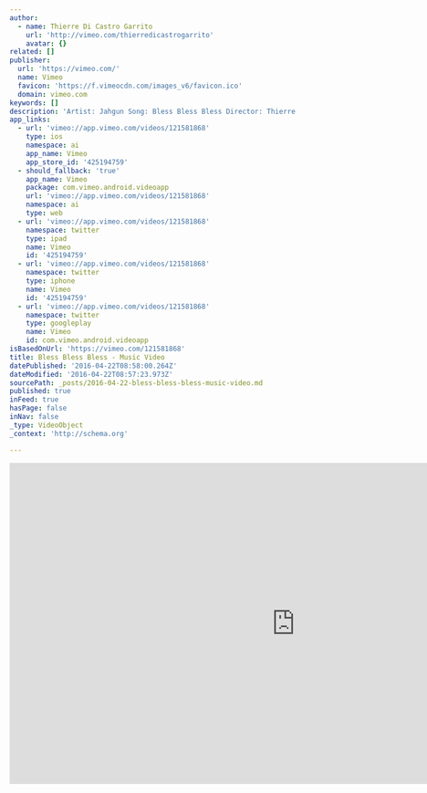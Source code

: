 ```yaml
---
author:
  - name: Thierre Di Castro Garrito
    url: 'http://vimeo.com/thierredicastrogarrito'
    avatar: {}
related: []
publisher:
  url: 'https://vimeo.com/'
  name: Vimeo
  favicon: 'https://f.vimeocdn.com/images_v6/favicon.ico'
  domain: vimeo.com
keywords: []
description: 'Artist: Jahgun Song: Bless Bless Bless Director: Thierre Di Castro Garrito Produced by Flying Macaw Films, Inc. Copyright © 2015. All rights reserved. Special Thanks to Todd Sapre and Andrew Mcdonald at Kilt Studios.'
app_links:
  - url: 'vimeo://app.vimeo.com/videos/121581868'
    type: ios
    namespace: ai
    app_name: Vimeo
    app_store_id: '425194759'
  - should_fallback: 'true'
    app_name: Vimeo
    package: com.vimeo.android.videoapp
    url: 'vimeo://app.vimeo.com/videos/121581868'
    namespace: ai
    type: web
  - url: 'vimeo://app.vimeo.com/videos/121581868'
    namespace: twitter
    type: ipad
    name: Vimeo
    id: '425194759'
  - url: 'vimeo://app.vimeo.com/videos/121581868'
    namespace: twitter
    type: iphone
    name: Vimeo
    id: '425194759'
  - url: 'vimeo://app.vimeo.com/videos/121581868'
    namespace: twitter
    type: googleplay
    name: Vimeo
    id: com.vimeo.android.videoapp
isBasedOnUrl: 'https://vimeo.com/121581868'
title: Bless Bless Bless - Music Video
datePublished: '2016-04-22T08:58:00.264Z'
dateModified: '2016-04-22T08:57:23.973Z'
sourcePath: _posts/2016-04-22-bless-bless-bless-music-video.md
published: true
inFeed: true
hasPage: false
inNav: false
_type: VideoObject
_context: 'http://schema.org'

---
```

<iframe src="https://cdn.embedly.com/widgets/media.html?src=https%3A%2F%2Fplayer.vimeo.com%2Fvideo%2F121581868&amp;url=https%3A%2F%2Fvimeo.com%2F121581868&amp;image=http%3A%2F%2Fi.vimeocdn.com%2Fvideo%2F509962687_1280.jpg&amp;key=b7d04c9b404c499eba89ee7072e1c4f7&amp;type=text%2Fhtml&amp;schema=vimeo" width="1000" height="563" scrolling="no" frameborder="0" allowfullscreen="" style=""></iframe>